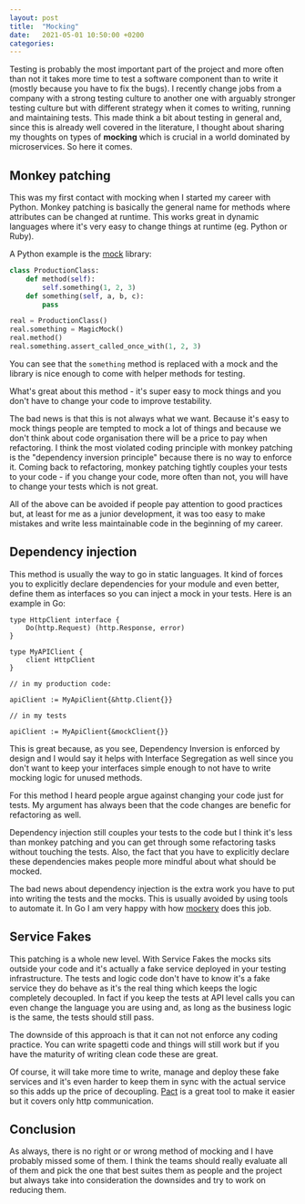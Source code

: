```yaml
---
layout: post
title:  "Mocking"
date:   2021-05-01 10:50:00 +0200
categories:
---
```


Testing is probably the most important part of the project and more often than not it takes more time to test a software component than to write it (mostly because you have to fix the bugs). I recently change jobs from a company with a strong testing culture to another one with arguably stronger testing culture but with different strategy when it comes to writing, running and maintaining tests. This made think a bit about testing in general and, since this is already well covered in the literature, I thought about sharing my thoughts on types of **mocking** which is crucial in a world dominated by microservices. So here it comes.

## Monkey patching

This was my first contact with mocking when I started my career with Python. Monkey patching is basically the general name for methods where attributes can be changed at runtime. This works great in dynamic languages where it's very easy to change things at runtime (eg. Python or Ruby).

A Python example is the [mock](https://docs.python.org/3/library/unittest.mock-examples.html) library:

```python
class ProductionClass:
    def method(self):
        self.something(1, 2, 3)
    def something(self, a, b, c):
        pass

real = ProductionClass()
real.something = MagicMock()
real.method()
real.something.assert_called_once_with(1, 2, 3)
```

You can see that the `something` method is replaced with a mock and the library is nice enough to come with helper methods for testing.

What's great about this method - it's super easy to mock things and you don't have to change your code to improve testability.

The bad news is that this is not always what we want. Because it's easy to mock things people are tempted to mock a lot of things and because we don't think about code organisation there will be a price to pay when refactoring. I think the most violated coding principle with monkey patching is the "dependency inversion principle" because there is no way to enforce it. Coming back to refactoring, monkey patching tightly couples your tests to your code - if you change your code, more often than not, you will have to change your tests which is not great.

All of the above can be avoided if people pay attention to good practices but, at least for me as a junior development, it was too easy to make mistakes and write less maintainable code in the beginning of my career.

## Dependency injection

This method is usually the way to go in static languages. It kind of forces you to explicitly declare dependencies for your module and even better, define them as interfaces so you can inject a mock in your tests. Here is an example in Go:

```golang
type HttpClient interface {
    Do(http.Request) (http.Response, error)
}

type MyAPIClient {
    client HttpClient
}

// in my production code:

apiClient := MyApiClient{&http.Client{}}

// in my tests

apiClient := MyApiClient{&mockClient{}}
```

This is great because, as you see, Dependency Inversion is enforced by design and I would say it helps with Interface Segregation as well since you don't want to keep your interfaces simple enough to not have to write mocking logic for unused methods.

For this method I heard people argue against changing your code just for tests. My argument has always been that the code changes are benefic for refactoring as well.

Dependency injection still couples your tests to the code but I think it's less than monkey patching and you can get through some refactoring tasks without touching the tests. Also, the fact that you have to explicitly declare these dependencies makes people more mindful about what should be mocked.

The bad news about dependency injection is the extra work you have to put into writing the tests and the mocks. This is usually avoided by using tools to automate it. In Go I am very happy with how [mockery](https://github.com/vektra/mockery) does this job.

## Service Fakes

This patching is a whole new level. With Service Fakes the mocks sits outside your code and it's actually a fake service deployed in your testing infrastructure. The tests and logic code don't have to know it's a fake service they do behave as it's the real thing which keeps the logic completely decoupled. In fact if you keep the tests at API level calls you can even change the language you are using and, as long as the business logic is the same, the tests should still pass.

The downside of this approach is that it can not not enforce any coding practice. You can write spagetti code and things will still work but if you have the maturity of writing clean code these are great.

Of course, it will take more time to write, manage and deploy these fake services and it's even harder to keep them in sync with the actual service so this adds up the price of decoupling. [Pact](https://docs.pact.io/) is a great tool to make it easier but it covers only http communication.

## Conclusion

As always, there is no right or or wrong method of mocking and I have probably missed some of them. I think the teams should really evaluate all of them and pick the one that best suites them as people and the project but always take into consideration the downsides and try to work on reducing them.